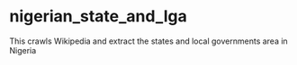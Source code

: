 # nigerian_state_and_lga
This crawls Wikipedia and extract the states and local governments area in Nigeria
